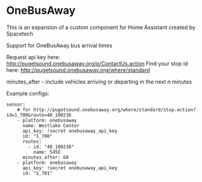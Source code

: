 # OneBusAway
This is an expansion of a custom component for Home Assistant created by Spacetech

Support for OneBusAway bus arrival times

Request api key here: http://pugetsound.onebusaway.org/p/ContactUs.action
Find your stop id here: http://pugetsound.onebusaway.org/where/standard

minutes_after - include vehicles arriving or departing in the next n minutes

Example configs:
```
sensor:
    # for http://pugetsound.onebusaway.org/where/standard/stop.action?id=1_700&route=40_100236
    - platform: onebusaway
      name: Westlake Center
      api_key: !secret onebusaway_api_key
      id: "1_700"
      routes:
        - id: "40_100236"
          name: 545E
      minutes_after: 60
    - platform: onebusaway
      api_key: !secret onebusaway_api_key
      id: "1_701"
```
